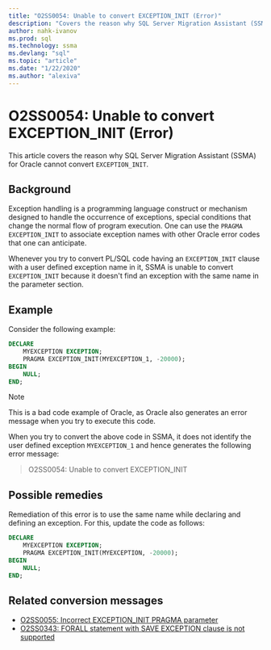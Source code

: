 ```yaml
---
title: "O2SS0054: Unable to convert EXCEPTION_INIT (Error)"
description: "Covers the reason why SQL Server Migration Assistant (SSMA) for Oracle cannot convert EXCEPTION_INIT - error message O2SS0054."
author: nahk-ivanov
ms.prod: sql
ms.technology: ssma
ms.devlang: "sql"
ms.topic: "article"
ms.date: "1/22/2020"
ms.author: "alexiva"
---
```


# O2SS0054: Unable to convert EXCEPTION_INIT (Error)

This article covers the reason why SQL Server Migration Assistant (SSMA) for Oracle cannot convert `EXCEPTION_INIT`.

## Background

Exception handling is a programming language construct or mechanism designed to handle the occurrence of exceptions, special conditions that change the normal flow of program execution. One can use the `PRAGMA EXCEPTION_INIT` to associate exception names with other Oracle error codes that one can anticipate.

Whenever you try to convert PL/SQL code having an `EXCEPTION_INIT` clause with a user defined exception name in it, SSMA is unable to convert `EXCEPTION_INIT` because it doesn't find an exception with the same name in the parameter section.

## Example

Consider the following example:

```sql
DECLARE
    MYEXCEPTION EXCEPTION;
    PRAGMA EXCEPTION_INIT(MYEXCEPTION_1, -20000);
BEGIN
    NULL;
END;
```

> [!NOTE]
> This is a bad code example of Oracle, as Oracle also generates an error message when you try to execute this code.

When you try to convert the above code in SSMA, it does not identify the user defined exception `MYEXCEPTION_1` and hence generates the following error message:

> O2SS0054: Unable to convert EXCEPTION_INIT

## Possible remedies

Remediation of this error is to use the same name while declaring and defining an exception. For this, update the code as follows:

```sql
DECLARE
    MYEXCEPTION EXCEPTION;
    PRAGMA EXCEPTION_INIT(MYEXCEPTION, -20000);
BEGIN
    NULL;
END;
```

## Related conversion messages

* [O2SS0055: Incorrect EXCEPTION_INIT PRAGMA parameter](o2ss0055.md)
* [O2SS0343: FORALL statement with SAVE EXCEPTION clause is not supported](o2ss0343.md)
